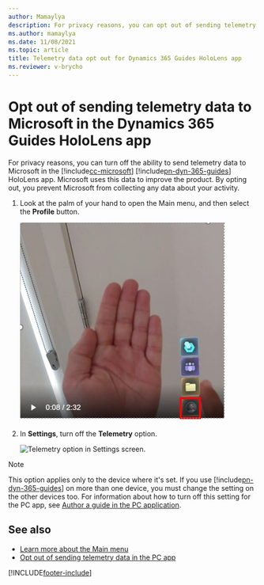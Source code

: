 ```yaml
---
author: Mamaylya
description: For privacy reasons, you can opt out of sending telemetry data to Microsoft in the Microsoft Dynamics 365 Guides HoloLens app.
ms.author: mamaylya
ms.date: 11/08/2021
ms.topic: article
title: Telemetry data opt out for Dynamics 365 Guides HoloLens app
ms.reviewer: v-brycho
---
```


# Opt out of sending telemetry data to Microsoft in the Dynamics 365 Guides HoloLens app

For privacy reasons, you can turn off the ability to send telemetry data to Microsoft in the [!include[cc-microsoft](../includes/cc-microsoft.md)] [!include[pn-dyn-365-guides](../includes/pn-dyn-365-guides.md)] HoloLens app. Microsoft uses this data to improve the product. By opting out, you prevent Microsoft from collecting any data about your activity.

1. Look at the palm of your hand to open the Main menu, and then select the **Profile** button.

    ![Settings button on Main menu.](media/main-menu-profile-settings.JPG "Settings button on Main menu")

2. In **Settings**, turn off the **Telemetry** option.

    ![Telemetry option in Settings screen.](media/telemetry-option.jpg "Telemetry option in Settings screen")

> [!NOTE]
> This option applies only to the device where it's set. If you use [!include[pn-dyn-365-guides](../includes/pn-dyn-365-guides.md)] on more than one device, you must change the setting on the other devices too. For information about how to turn off this setting for the PC app, see [Author a guide in the PC application](pc-app-overview.md).

## See also

- [Learn more about the Main menu](main-menu.md)
- [Opt out of sending telemetry data in the PC app](data-opt-out-pc-app.md)


[!INCLUDE[footer-include](../includes/footer-banner.md)]
